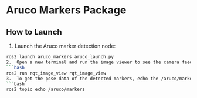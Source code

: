 # Aruco Markers Package

## How to Launch

1. Launch the Aruco marker detection node:

```bash
ros2 launch aruco_markers aruco_launch.py
2.  Open a new terminal and run the image viewer to see the camera feed with detected markers:
```bash
ros2 run rqt_image_view rqt_image_view
3.  To get the pose data of the detected markers, echo the /aruco/markers topic:
```bash
ros2 topic echo /aruco/markers
